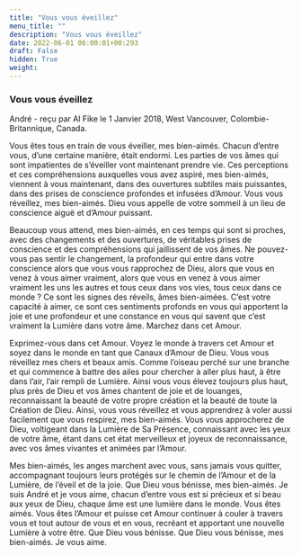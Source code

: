 ```yaml
---
title: "Vous vous éveillez"
menu_title: ""
description: "Vous vous éveillez"
date: 2022-06-01 06:00:01+00:293
draft: False
hidden: True
weight:
---
```

### Vous vous éveillez

André - reçu par Al Fike le 1 Janvier 2018, West Vancouver, Colombie-Britannique, Canada.

Vous êtes tous en train de vous éveiller, mes bien-aimés. Chacun d’entre vous, d’une certaine manière, était endormi. Les parties de vos âmes qui sont impatientes de s’éveiller vont maintenant prendre vie. Ces perceptions et ces compréhensions auxquelles vous avez aspiré, mes bien-aimés, viennent à vous maintenant, dans des ouvertures subtiles mais puissantes, dans des prises de conscience profondes et infusées d’Amour. Vous vous réveillez, mes bien-aimés. Dieu vous appelle de votre sommeil à un lieu de conscience aiguë et d’Amour puissant.

Beaucoup vous attend, mes bien-aimés, en ces temps qui sont si proches, avec des changements et des ouvertures, de véritables prises de conscience et des compréhensions qui jaillissent de vos âmes. Ne pouvez-vous pas sentir le changement, la profondeur qui entre dans votre conscience alors que vous vous rapprochez de Dieu, alors que vous en venez à vous aimer vraiment, alors que vous en venez à vous aimer vraiment les uns les autres et tous ceux dans vos vies, tous ceux dans ce monde ? Ce sont les signes des réveils, âmes bien-aimées. C’est votre capacité à aimer, ce sont ces sentiments profonds en vous qui apportent la joie et une profondeur et une constance en vous qui savent que c’est vraiment la Lumière dans votre âme. Marchez dans cet Amour.

Exprimez-vous dans cet Amour. Voyez le monde à travers cet Amour et soyez dans le monde en tant que Canaux d’Amour de Dieu. Vous vous réveillez mes chers et beaux amis. Comme l’oiseau perché sur une branche et qui commence à battre des ailes pour chercher à aller plus haut, à être dans l’air, l’air rempli de Lumière. Ainsi vous vous élevez toujours plus haut, plus près de Dieu et vos âmes chantent de joie et de louanges, reconnaissant la beauté de votre propre création et la beauté de toute la Création de Dieu. Ainsi, vous vous réveillez et vous apprendrez à voler aussi facilement que vous respirez, mes bien-aimés. Vous vous approcherez de Dieu, voltigeant dans la Lumière de Sa Présence, connaissant avec les yeux de votre âme, étant dans cet état merveilleux et joyeux de reconnaissance, avec vos âmes vivantes et animées par l’Amour.

Mes bien-aimés, les anges marchent avec vous, sans jamais vous quitter, accompagnant toujours leurs protégés sur le chemin de l’Amour et de la Lumière, de l’éveil et de la joie. Que Dieu vous bénisse, mes bien-aimés. Je suis André et je vous aime, chacun d’entre vous est si précieux et si beau aux yeux de Dieu, chaque âme est une lumière dans le monde. Vous êtes aimés. Vous êtes l’Amour et puisse cet Amour continuer à couler à travers vous et tout autour de vous et en vous, recréant et apportant une nouvelle Lumière à votre être. Que Dieu vous bénisse. Que Dieu vous bénisse, mes bien-aimés. Je vous aime.

